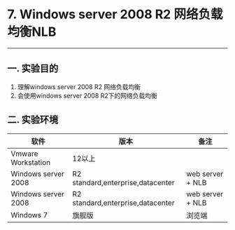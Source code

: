 # 7. Windows server 2008 R2 网络负载均衡NLB

---

## 一. 实验目的
1. 理解windows server 2008 R2 网络负载均衡
2. 会使用windows server 2008 R2下的网络负载均衡

## 二. 实验环境

|软件|版本|备注
|----|----|----|
|Vmware Workstation| 12以上 ||
|Windows server 2008| R2 standard,enterprise,datacenter|web server + NLB|
|Windows server 2008| R2 standard,enterprise,datacenter|web server + NLB|
|Windows 7| 旗舰版 | 浏览端 |





